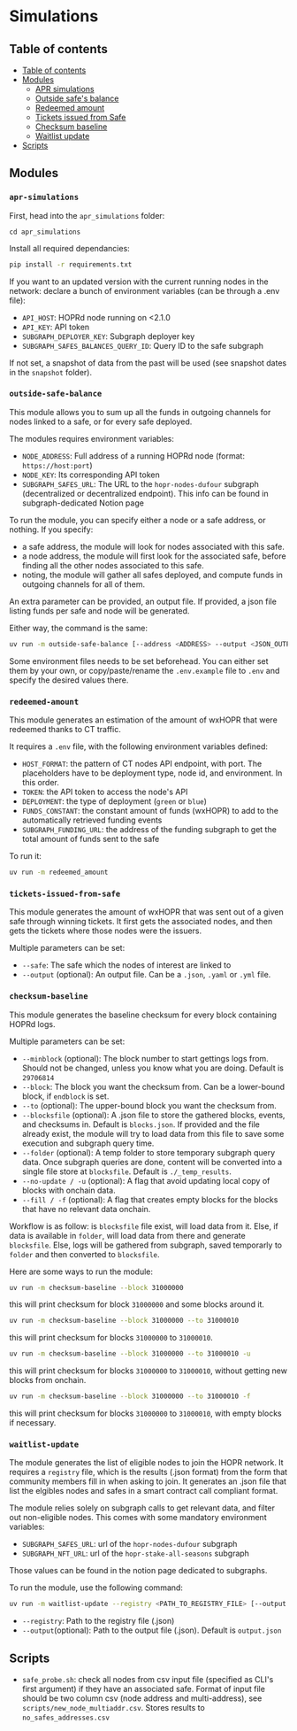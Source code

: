 # Simulations

## Table of contents
- [Table of contents](#table-of-contents)
- [Modules](#modules)
  - [APR simulations](#apr-simulations)
  - [Outside safe's balance](#outside-safe-balance)
  - [Redeemed amount](#redeemed-amount)
  - [Tickets issued from Safe](#tickets-issued-from-safe)
  - [Checksum baseline](#checksum-baseline)
  - [Waitlist update](#waitlist-update)
- [Scripts](#scripts)

## Modules
### `apr-simulations`
First, head into the `apr_simulations` folder:
```
cd apr_simulations
```

Install all required dependancies:

```sh
pip install -r requirements.txt
```

If you want to an updated version with the current running nodes in the network: declare a bunch of environment variables (can be through a .env file):
  - `API_HOST`: HOPRd node running on <2.1.0
  - `API_KEY`: API token 
  - `SUBGRAPH_DEPLOYER_KEY`: Subgraph deployer key
  - `SUBGRAPH_SAFES_BALANCES_QUERY_ID`: Query ID to the safe subgraph 

If not set, a snapshot of data from the past will be used (see snapshot dates in the `snapshot` folder).


### `outside-safe-balance`
This module allows you to sum up all the funds in outgoing channels for nodes linked to a safe, or for every safe deployed.

The modules requires environment variables:
- `NODE_ADDRESS`: Full address of a running HOPRd node (format: `https://host:port`)
- `NODE_KEY`: Its corresponding API token
- `SUBGRAPH_SAFES_URL`: The URL to the `hopr-nodes-dufour` subgraph (decentralized or decentralized endpoint). This info can be found in subgraph-dedicated Notion page


To run the module, you can specify either a node or a safe address, or nothing. If you specify:
- a safe address, the module will look for nodes associated with this safe.
- a node address, the module will first look for the associated safe, before finding all the other nodes associated to this safe. 
- noting, the module will gather all safes deployed, and compute funds in outgoing channels for all of them.

An extra parameter can be provided, an output file. If provided, a json file listing funds per safe and node will be generated.

Either way, the command is the same:

```sh
uv run -m outside-safe-balance [--address <ADDRESS> --output <JSON_OUTPUT_PATH>]
```

Some environment files needs to be set beforehead. You can either set them by your own, or copy/paste/rename the `.env.example` file to `.env` and specify the desired values there.

### `redeemed-amount`
This module generates an estimation of the amount of wxHOPR that were redeemed thanks to CT traffic.

It requires a `.env` file, with the following environment variables defined:
- `HOST_FORMAT`: the pattern of CT nodes API endpoint, with port. The placeholders have to be deployment type, node id, and environment. In this order.
- `TOKEN`: the API token to access the node's API
- `DEPLOYMENT`: the type of deployment (`green` or `blue`)
- `FUNDS_CONSTANT`: the constant amount of funds (wxHOPR) to add to the automatically retrieved funding events
- `SUBGRAPH_FUNDING_URL`: the address of the funding subgraph to get the total amount of funds sent to the safe

To run it:
```sh
uv run -m redeemed_amount
```

### `tickets-issued-from-safe`
This module generates the amount of wxHOPR that was sent out of a given safe through winning tickets. It first gets the associated nodes, and then gets the tickets where those nodes were the issuers.

Multiple parameters can be set:
- `--safe`: The safe which the nodes of interest are linked to
- `--output` (optional): An output file. Can be a `.json`, `.yaml` or `.yml` file.


### `checksum-baseline`
This module generates the baseline checksum for every block containing HOPRd logs.

Multiple parameters can be set:
- `--minblock` (optional): The block number to start gettings logs from. Should not be changed, unless you know what you are doing. Default is `29706814`
- `--block`: The block you want the checksum from. Can be a lower-bound block, if `endblock` is set.
- `--to` (optional): The upper-bound block you want the checksum from.
- `--blocksfile` (optional): A .json file to store the gathered blocks, events, and checksums in. Default is `blocks.json`. If provided and the file already exist, the module will try to load data from this file to save some execution and subgraph query time.
- `--folder` (optional): A temp folder to store temporary subgraph query data. Once subgraph queries are done, content will be converted into a single file store at `blocksfile`. Default is `./_temp_results`.
- `--no-update / -u` (optional): A flag that avoid updating local copy of blocks with onchain data.
- `--fill / -f` (optional): A flag that creates empty blocks for the blocks that have no relevant data onchain.

Workflow is as follow: is `blocksfile` file exist, will load data from it. Else, if data is available in `folder`, will load data from there and generate `blocksfile`. Else, logs will be gathered from subgraph, saved temporarly to `folder` and then converted to `blocksfile`.

Here are some ways to run the module:

```sh
uv run -m checksum-baseline --block 31000000
```
this will print checksum for block `31000000` and some blocks around it.

```sh
uv run -m checksum-baseline --block 31000000 --to 31000010
```
this will print checksum for blocks `31000000` to `31000010`.

```sh
uv run -m checksum-baseline --block 31000000 --to 31000010 -u
```
this will print checksum for blocks `31000000` to `31000010`, without getting new blocks from onchain.

```sh
uv run -m checksum-baseline --block 31000000 --to 31000010 -f
```
this will print checksum for blocks `31000000` to `31000010`, with empty blocks if necessary.


### `waitlist-update`

The module generates the list of eligible nodes to join the HOPR network. It requires a `registry` file, which is the results (.json format) from the form that community members fill in when asking to join. It generates an .json file that list the elgibles nodes and safes in a smart contract call compliant format.

The module relies solely on subgraph calls to get relevant data, and filter out non-eligible nodes. This comes with some mandatory environment variables:
- `SUBGRAPH_SAFES_URL`: url of the `hopr-nodes-dufour` subgraph
- `SUBGRAPH_NFT_URL`: url of the `hopr-stake-all-seasons` subgraph

Those values can be found in the notion page dedicated to subgraphs.

To run the module, use the following command:
```sh
uv run -m waitlist-update --registry <PATH_TO_REGISTRY_FILE> [--output <PATH_TO_OUTPUT_FILE>]
```
- `--registry`: Path to the registry file (.json)
- `--output`(optional): Path to the output file (.json). Default is `output.json`

## Scripts

- `safe_probe.sh`: check all nodes from csv input file (specified as CLI's first argument) if they have an associated safe. Format of input file should be two column csv (node address and multi-address), see `scripts/new_node_multiaddr.csv`. Stores results to `no_safes_addresses.csv`
